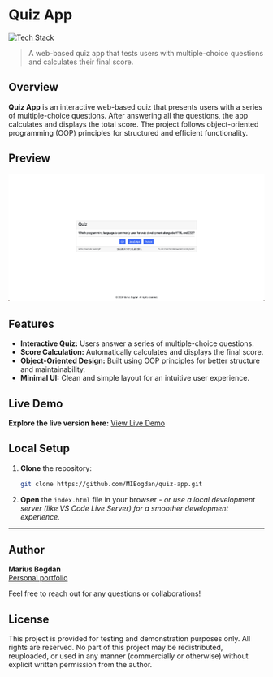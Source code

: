 # Quiz App


[![Tech Stack](https://img.shields.io/badge/HTML%20%7C%20CSS%20%7C%20JavaScript-black?style=flat-square)](#)


> A web-based quiz app that tests users with multiple-choice questions and calculates their final score.

## Overview
**Quiz App** is an interactive web-based quiz that presents users with a series of multiple-choice questions. After answering all the questions, the app calculates and displays the total score. The project follows object-oriented programming (OOP) principles for structured and efficient functionality.

## Preview

<p align="center">
  <img src="preview.png" alt="Project Preview" width="600">
</p>

## Features
- **Interactive Quiz:** Users answer a series of multiple-choice questions.
- **Score Calculation:** Automatically calculates and displays the final score.
- **Object-Oriented Design:** Built using OOP principles for better structure and maintainability.
- **Minimal UI:** Clean and simple layout for an intuitive user experience.


## Live Demo
**Explore the live version here:** [View Live Demo](https://marius-bogdan.com/projects/quiz-app/)

## Local Setup
1. **Clone** the repository:
   ```bash
   git clone https://github.com/MIBogdan/quiz-app.git
   ```
2. **Open** the `index.html` file in your browser
   *- or use a local development server (like VS Code Live Server) for a smoother development experience.*


---

## Author
**Marius Bogdan**  
[Personal portfolio](https://marius-bogdan.com/)

Feel free to reach out for any questions or collaborations!

## License

This project is provided for testing and demonstration purposes only. All rights are reserved. No part of this project may be redistributed, reuploaded, or used in any manner (commercially or otherwise) without explicit written permission from the author.
